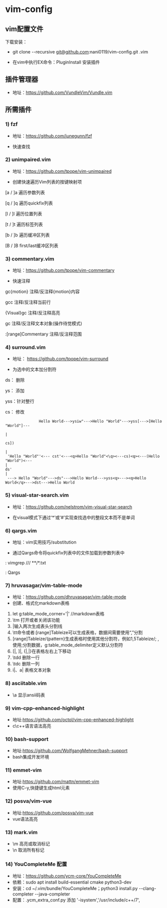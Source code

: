 # vim-config
## vim配置文件


下载安装：

- git clone --recursive git@github.com:nani0119/vim-config.git .vim

- 在vim中执行EX命令：PluginInstall 安装插件

## 插件管理器

- 地址：https://github.com/VundleVim/Vundle.vim

## 所需插件
### 1) fzf 

- 地址：https://github.com/junegunn/fzf

- 快速查找


### 2) unimpaired.vim

- 地址：https://github.com/tpope/vim-unimpaired

- 创建快速遍历Vim列表的按键映射项

 [a / ]a   遍历参数列表

 [q / ]q   遍历quickfix列表

 [l / ]l   遍历位置列表

 [t / ]t   遍历标签列表

 [b / ]b   遍历缓冲区列表

 [B / ]B   first/last缓冲区列表



### 3) commentary.vim

- 地址：https://github.com/tpope/vim-commentary

- 快速注释

 gc{motion}           注释/反注释{motion}内容

 gcc                  注释/反注释当前行

 {Visual}gc           注释/反注释高亮

 gc                   注释/反注释文本对象(操作待觉模式)

 :[range]Commentary   注释/反注释范围

### 4) surround.vim

- 地址： https://github.com/tpope/vim-surround

- 为选中的文本加分割符

 ds： 删除

 ys： 添加

 yss：针对整行

 cs： 修改

```
               Hello World--->ysiw"--->Hello "World"--->yss[--->[Hello "World"]---
                                                                                  |
                                                                                 cs])
																				  |
 'Hello "World"'<--- cst'<---<q>Hello "World"<\q><---cs)<q><---(Hello "World")<---
|
ds'
|
 ---> Hello "World"--->ds"--->Hello World--->yss<q>---><q>Hello World</q>--->dst--->Hello World
```

### 5) visual-star-search.vim

- 地址：https://github.com/nelstrom/vim-visual-star-search

- 在visual模式下通过‘\*’或‘#’实现查找选中的整段文本而不是单词

### 6) qargs.vim

- 地址：vim实用技巧/substitution

- 通过Qargs命令将quickfix列表中的文件加载到参数列表中

: vimgrep     /<c-r>//    \*\*/\*.txt
 
: Qargs

### 7) hruvasagar/vim-table-mode

- 地址：https://github.com/dhruvasagar/vim-table-mode
- 创建、格式化markdown表格

1. let g:table_mode_corner='|'  //markdown表格
2. \tm 打开或者关闭该功能
3. |输入两次生成表头分割线
4. \tt命令或者:[range]Tableize可以生成表格，数据间需要使用“,”分割
5. [range]Tableize/{pattern}生成表格时使用其他分割符，例如1,5Tableize/;  ,使用;分割数据，g:table_mode_delimiter定义默认分割符
6. [|, ]|, {|,|}在表格左右上下移动
7. \tdd 删除一行
8. \tdc 删除一列
9. i|、a| 表格文本对象

### 8) asciitable.vim

- \a 显示ansii码表

### 9) vim-cpp-enhanced-highlight

- 地址:https://github.com/octol/vim-cpp-enhanced-highlight
- c\c++语言语法高亮

### 10) bash-support

- 地址:https://github.com/WolfgangMehner/bash-support
- bash集成开发环境

### 11) emmet-vim

- 地址:https://github.com/mattn/emmet-vim
- 使用C-y,快捷键生成html元素

### 12) posva/vim-vue

- 地址:https://github.com/posva/vim-vue
- vue语法高亮

### 13) mark.vim

- \m 高亮或取消标记
- \n 取消所有标记 

### 14) YouCompleteMe 配置

- 地址：https://github.com/ycm-core/YouCompleteMe
- 依赖：sudo apt install build-essential cmake python3-dev
- 安装：cd ~/.vim/bundle/YouCompleteMe；python3 install.py --clang-completer --java-completer
- 配置：.ycm_extra_conf.py 添加 '-isystem','/usr/include/c++/7',
